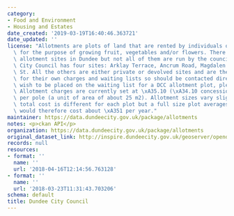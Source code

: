 ```yaml
---
category:
- Food and Environment
- Housing and Estates
date_created: '2019-03-19T16:40:46.363721'
date_updated: ''
license: "Allotments are plots of land that are rented by individuals or organisations\
  \ for the purpose of growing fruit, vegetables and/or flowers. There are several\
  \ allotment sites in Dundee but not all of them are run by the council itself. Dundee\
  \ City Council has four sites: Arklay Terrace, Ancrum Road, Magdalen Green and Macaulay\
  \ St. All the others are either private or devolved sites and are therefore responsible\
  \ for their own charges and waiting lists so should be contacted directly. If you\
  \ wish to be placed on the waiting list for a DCC allotment plot, please email environment@dundeecity.gov.uk\
  \ Allotment charges are currently set at \xA35.10 (\xA34.10 concession) per annum\
  \ per pole (a unit of area of about 25 m2). Allotment sizes vary slightly so the\
  \ total cost is different for each plot but a full size plot averages 10 poles and\
  \ would therefore cost about \xA351 per year."
maintainer: https://data.dundeecity.gov.uk/package/allotments
notes: <p>ckan API</p>
organization: https://data.dundeecity.gov.uk/package/allotments
original_dataset_link: http://inspire.dundeecity.gov.uk/geoserver/opendata/wfs?service=WFS&version=1.1.0&request=getCapabilities
records: null
resources:
- format: ''
  name: ''
  url: '2018-04-16T12:14:56.763128'
- format: ''
  name: ''
  url: '2018-03-23T11:31:43.703206'
schema: default
title: Dundee City Council
---
```

